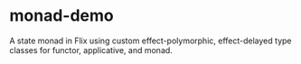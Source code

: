 # monad-demo

A state monad in Flix using custom effect-polymorphic, effect-delayed type classes for
functor, applicative, and monad.

